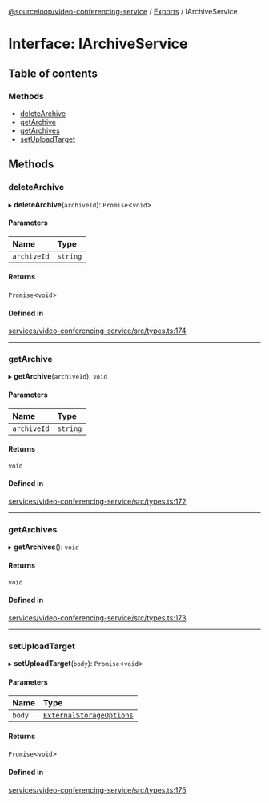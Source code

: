 [@sourceloop/video-conferencing-service](../README.md) / [Exports](../modules.md) / IArchiveService

# Interface: IArchiveService

## Table of contents

### Methods

- [deleteArchive](IArchiveService.md#deletearchive)
- [getArchive](IArchiveService.md#getarchive)
- [getArchives](IArchiveService.md#getarchives)
- [setUploadTarget](IArchiveService.md#setuploadtarget)

## Methods

### deleteArchive

▸ **deleteArchive**(`archiveId`): `Promise`<`void`\>

#### Parameters

| Name | Type |
| :------ | :------ |
| `archiveId` | `string` |

#### Returns

`Promise`<`void`\>

#### Defined in

[services/video-conferencing-service/src/types.ts:174](https://github.com/codeweb05/repo1/blob/a4cf318/services/video-conferencing-service/src/types.ts#L174)

___

### getArchive

▸ **getArchive**(`archiveId`): `void`

#### Parameters

| Name | Type |
| :------ | :------ |
| `archiveId` | `string` |

#### Returns

`void`

#### Defined in

[services/video-conferencing-service/src/types.ts:172](https://github.com/codeweb05/repo1/blob/a4cf318/services/video-conferencing-service/src/types.ts#L172)

___

### getArchives

▸ **getArchives**(): `void`

#### Returns

`void`

#### Defined in

[services/video-conferencing-service/src/types.ts:173](https://github.com/codeweb05/repo1/blob/a4cf318/services/video-conferencing-service/src/types.ts#L173)

___

### setUploadTarget

▸ **setUploadTarget**(`body`): `Promise`<`void`\>

#### Parameters

| Name | Type |
| :------ | :------ |
| `body` | [`ExternalStorageOptions`](ExternalStorageOptions.md) |

#### Returns

`Promise`<`void`\>

#### Defined in

[services/video-conferencing-service/src/types.ts:175](https://github.com/codeweb05/repo1/blob/a4cf318/services/video-conferencing-service/src/types.ts#L175)
